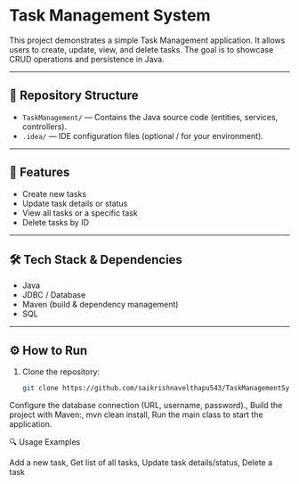 # Task Management System

This project demonstrates a simple Task Management application. It allows users to create, update, view, and delete tasks. The goal is to showcase CRUD operations and persistence in Java.

---

## 📂 Repository Structure
- `TaskManagement/` — Contains the Java source code (entities, services, controllers).  
- `.idea/` — IDE configuration files (optional / for your environment).  

---

## 🚀 Features
- Create new tasks  
- Update task details or status  
- View all tasks or a specific task  
- Delete tasks by ID  

---

## 🛠️ Tech Stack & Dependencies
- Java  
- JDBC / Database  
- Maven (build & dependency management)  
- SQL  

---

## ⚙️ How to Run
1. Clone the repository:  
   ```bash
   git clone https://github.com/saikrishnavelthapu543/TaskManagementSystem.git
Configure the database connection (URL, username, password).,
Build the project with Maven:,
mvn clean install,
Run the main class to start the application.

🔍 Usage Examples

Add a new task,
Get list of all tasks,
Update task details/status,
Delete a task
